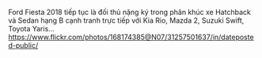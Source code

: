 Ford Fiesta 2018 tiếp tục là đối thủ nặng ký trong phân khúc xe Hatchback và Sedan hạng B cạnh tranh trực tiếp với Kia Rio, Mazda 2, Suzuki Swift, Toyota Yaris…
https://www.flickr.com/photos/168174385@N07/31257501637/in/dateposted-public/
